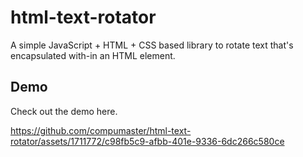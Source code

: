 # html-text-rotator
A simple JavaScript + HTML + CSS based library to rotate text that's encapsulated with-in an HTML element.

## Demo
Check out the demo here.


https://github.com/compumaster/html-text-rotator/assets/1711772/c98fb5c9-afbb-401e-9336-6dc266c580ce


